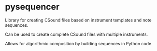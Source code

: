 # pysequencer

Library for creating CSound files based on instrument templates and note sequences.

Can be used to create complete CSound files with multiple instruments.

Allows for algorithmic composition by building sequences in Python code.